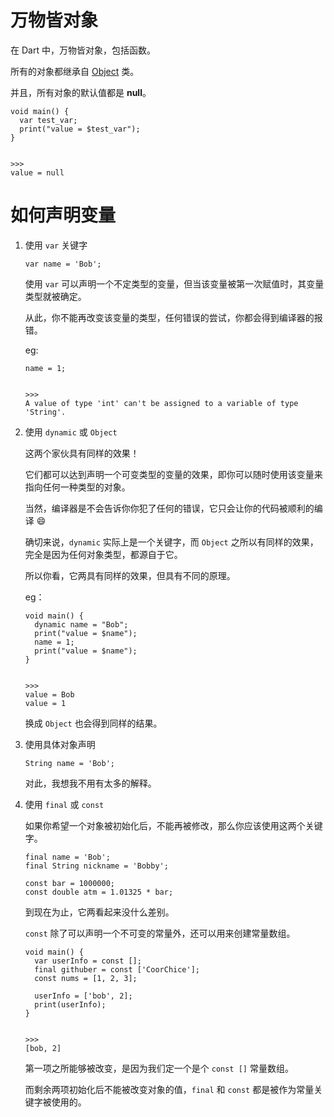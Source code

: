 # 万物皆对象
在 Dart 中，万物皆对象，包括函数。

所有的对象都继承自 [Object](https://api.dartlang.org/stable/2.1.1/dart-core/Object-class.html) 类。

并且，所有对象的默认值都是 **null**。

```
void main() {
  var test_var;
  print("value = $test_var");
}


>>>
value = null
```

# 如何声明变量

1. 使用 `var` 关键字

    ```
    var name = 'Bob';
    ```

    使用 `var` 可以声明一个不定类型的变量，但当该变量被第一次赋值时，其变量类型就被确定。

    从此，你不能再改变该变量的类型，任何错误的尝试，你都会得到编译器的报错。

    eg:

    ```
    name = 1;


    >>>
    A value of type 'int' can't be assigned to a variable of type 'String'.
    ```


2. 使用 `dynamic` 或 `Object`

    这两个家伙具有同样的效果！

    它们都可以达到声明一个可变类型的变量的效果，即你可以随时使用该变量来指向任何一种类型的对象。

    当然，编译器是不会告诉你你犯了任何的错误，它只会让你的代码被顺利的编译 😄

    确切来说，`dynamic` 实际上是一个关键字，而 `Object` 之所以有同样的效果，完全是因为任何对象类型，都源自于它。

    所以你看，它两具有同样的效果，但具有不同的原理。

    eg：

    ```
    void main() {
      dynamic name = "Bob";
      print("value = $name");
      name = 1;
      print("value = $name");
    }


    >>>
    value = Bob
    value = 1
    ```

    换成 `Object` 也会得到同样的结果。

3. 使用具体对象声明

    ```
    String name = 'Bob';
    ```

    对此，我想我不用有太多的解释。

4. 使用 `final` 或 `const`

    如果你希望一个对象被初始化后，不能再被修改，那么你应该使用这两个关键字。

    ```
    final name = 'Bob';
    final String nickname = 'Bobby';

    const bar = 1000000;
    const double atm = 1.01325 * bar;
    ```

    到现在为止，它两看起来没什么差别。

    `const` 除了可以声明一个不可变的常量外，还可以用来创建常量数组。

    ```
    void main() {
      var userInfo = const [];
      final githuber = const ['CoorChice'];
      const nums = [1, 2, 3];

      userInfo = ['bob', 2];
      print(userInfo);
    }


    >>>
    [bob, 2]
    ```

    第一项之所能够被改变，是因为我们定一个是个 `const []` 常量数组。

    而剩余两项初始化后不能被改变对象的值，`final` 和 `const` 都是被作为常量关键字被使用的。